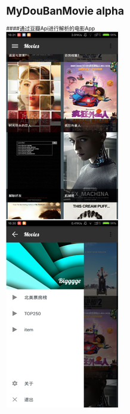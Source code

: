 # MyDouBanMovie alpha
####通过豆瓣Api进行解析的电影App
<img src="/Screenshot_2015-05-01-18-31-05.png" alt="ss" title="screenshot" width="300" height="500" />
<img src="/Screenshot_2015-05-01-18-30-55.png" alt="ss" title="screenshot" width="300" height="500" />
